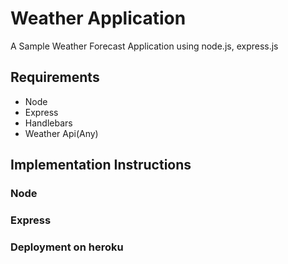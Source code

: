 # Weather Application 
A Sample Weather Forecast Application using node.js, express.js

## Requirements
- Node
- Express
- Handlebars
- Weather Api(Any)

## Implementation Instructions

### Node

### Express

### Deployment on heroku
